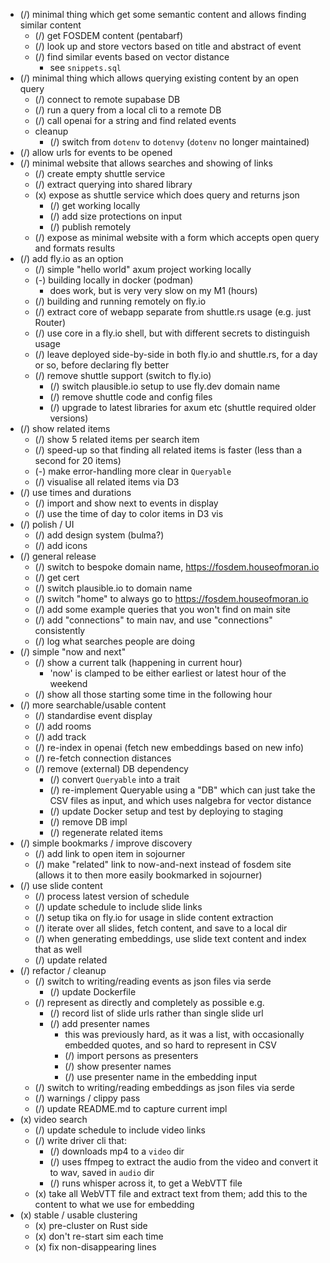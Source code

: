 - (/) minimal thing which get some semantic content and allows finding similar content
  - (/) get FOSDEM content (pentabarf)
  - (/) look up and store vectors based on title and abstract of event
  - (/) find similar events based on vector distance
    - see `snippets.sql`
- (/) minimal thing which allows querying existing content by an open query
  - (/) connect to remote supabase DB
  - (/) run a query from a local cli to a remote DB
  - (/) call openai for a string and find related events
  - cleanup
    - (/) switch from `dotenv` to `dotenvy` (`dotenv` no longer maintained)
- (/) allow urls for events to be opened
- (/) minimal website that allows searches and showing of links
  - (/) create empty shuttle service
  - (/) extract querying into shared library
  - (x) expose as shuttle service which does query and returns json
    - (/) get working locally
    - (/) add size protections on input
    - (/) publish remotely
  - (/) expose as minimal website with a form which accepts open query and formats results
- (/) add fly.io as an option
  - (/) simple "hello world" axum project working locally
  - (-) building locally in docker (podman)
    - does work, but is very very slow on my M1 (hours)
  - (/) building and running remotely on fly.io
  - (/) extract core of webapp separate from shuttle.rs usage (e.g. just Router)
  - (/) use core in a fly.io shell, but with different secrets to distinguish usage
  - (/) leave deployed side-by-side in both fly.io and shuttle.rs, for a day or so, before declaring fly better
  - (/) remove shuttle support (switch to fly.io)
    - (/) switch plausible.io setup to use fly.dev domain name
    - (/) remove shuttle code and config files
    - (/) upgrade to latest libraries for axum etc (shuttle required older versions)
- (/) show related items
  - (/) show 5 related items per search item
  - (/) speed-up so that finding all related items is faster (less than a second for 20 items)
  - (-) make error-handling more clear in `Queryable`
  - (/) visualise all related items via D3
- (/) use times and durations
  - (/) import and show next to events in display
  - (/) use the time of day to color items in D3 vis
- (/) polish / UI
  - (/) add design system (bulma?)
  - (/) add icons
- (/) general release
  - (/) switch to bespoke domain name, https://fosdem.houseofmoran.io
  - (/) get cert
  - (/) switch plausible.io to domain name
  - (/) switch "home" to always go to https://fosdem.houseofmoran.io
  - (/) add some example queries that you won't find on main site
  - (/) add "connections" to main nav, and use "connections" consistently
  - (/) log what searches people are doing
- (/) simple "now and next"
  - (/) show a current talk (happening in current hour)
    - 'now' is clamped to be either earliest or latest hour of the weekend
  - (/) show all those starting some time in the following hour
- (/) more searchable/usable content
  - (/) standardise event display
  - (/) add rooms
  - (/) add track
  - (/) re-index in openai (fetch new embeddings based on new info)
  - (/) re-fetch connection distances
  - (/) remove (external) DB dependency
    - (/) convert `Queryable` into a trait
    - (/) re-implement Queryable using a "DB" which can just take the CSV files as input, and which uses nalgebra for vector distance
    - (/) update Docker setup and test by deploying to staging
    - (/) remove DB impl
    - (/) regenerate related items
- (/) simple bookmarks / improve discovery
  - (/) add link to open item in sojourner
  - (/) make "related" link to now-and-next instead of fosdem site (allows it to then more easily bookmarked in sojourner)
- (/) use slide content
  - (/) process latest version of schedule
  - (/) update schedule to include slide links
  - (/) setup tika on fly.io for usage in slide content extraction
  - (/) iterate over all slides, fetch content, and save to a local dir
  - (/) when generating embeddings, use slide text content and index that as well
  - (/) update related
- (/) refactor / cleanup
  - (/) switch to writing/reading events as json files via serde
    - (/) update Dockerfile
  - (/) represent as directly and completely as possible e.g.
    - (/) record list of slide urls rather than single slide url
    - (/) add presenter names
      - this was previously hard, as it was a list, with occasionally embedded quotes, and so hard to represent in CSV
      - (/) import persons as presenters
      - (/) show presenter names
      - (/) use presenter name in the embedding input
  - (/) switch to writing/reading embeddings as json files via serde
  - (/) warnings / clippy pass
  - (/) update README.md to capture current impl
- (x) video search
  - (/) update schedule to include video links
  - (/) write driver cli that:
    - (/) downloads mp4 to a `video` dir
    - (/) uses ffmpeg to extract the audio from the video and convert it to wav, saved in `audio` dir
    - (/) runs whisper across it, to get a WebVTT file
  - (x) take all WebVTT file and extract text from them; add this to the content to what we use for embedding
- (x) stable / usable clustering
  - (x) pre-cluster on Rust side
  - (x) don't re-start sim each time
  - (x) fix non-disappearing lines
